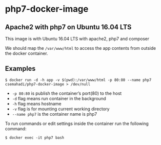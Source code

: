  # php7-docker-image

Apache2 with php7 on Ubuntu 16.04 LTS
--

This image is with Ubuntu 16.04 LTS with apache2, php7 and composer

We should map the `/var/www/html` to access the app contents from outside the docker container.

Examples
----

`$ docker run -d -h app -v $(pwd):/var/www/html -p 80:80 --name php7 csemahadi/php7-docker-image > /dev/null`

- `-p 80:80` is publish the container’s port(80) to the host
- `-d` flag means run container in the background
- `-h` flag means hostname
- `-v` flag is for mounting current working directory
- `--name php7` is the container name is php7

To run commands or edit settings inside the container run the following command:

`$ docker exec -it php7 bash`
